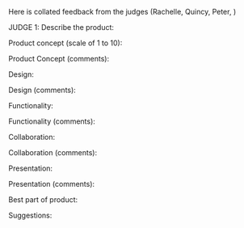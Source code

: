 Here is collated feedback from the judges (Rachelle, Quincy, Peter, )

JUDGE 1:
Describe the product:


Product concept (scale of 1 to 10):

Product Concept (comments):


Design:


Design (comments):


Functionality:

Functionality (comments):


Collaboration:


Collaboration (comments):



Presentation:


Presentation (comments):


Best part of product:


Suggestions:



